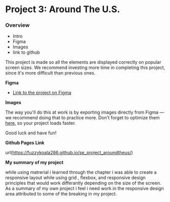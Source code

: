 # Project 3: Around The U.S.

### Overview

- Intro
- Figma
- Images
- link to github

This project is made so all the elements are displayed correctly on popular screen sizes. We recommend investing more time in completing this project, since it's more difficult than previous ones.

**Figma**

- [Link to the project on Figma](https://www.figma.com/file/ii4xxsJ0ghevUOcssTlHZv/Sprint-3%3A-Around-the-US?node-id=0%3A1)

**Images**

The way you'll do this at work is by exporting images directly from Figma — we recommend doing that to practice more. Don't forget to optimize them [here](https://tinypng.com/), so your project loads faster.

Good luck and have fun!

**Github Pages Link**

url(https://fuzzykoala286.github.io/se_project_aroundtheus/)

**My summary of my project**

while using matrerial i learned through the chapter i was able to create a responsive layout while using grid , flexbox, and responsive design principles that would work differantly depending on the size of the screen. As a summary of my own project i feel i need work in the responsive design area attributed to some of the breaking in my project.
